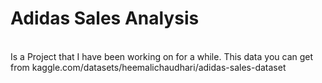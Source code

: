 # Adidas Sales Analysis
<br>
Is a Project that I have been working on for a while. This data you can get from kaggle.com/datasets/heemalichaudhari/adidas-sales-dataset
<br>
